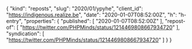 {
  "kind": "reposts",
  "slug": "2020/01/ypyhe",
  "client_id": "https://indigenous.realize.be",
  "date": "2020-01-07T08:52:00Z",
  "h": "h-entry",
  "properties": {
    "published": [
      "2020-01-07T08:52:00Z"
    ],
    "repost-of": [
      "https://twitter.com/PHPMinds/status/1214469808667934720"
    ],
    "syndication": [
      "https://twitter.com/PHPMinds/status/1214469808667934720"
    ]
  }
}
